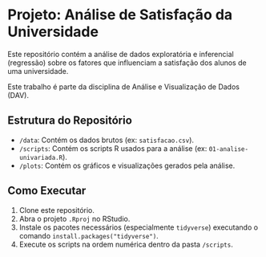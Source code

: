 # Projeto: Análise de Satisfação da Universidade

Este repositório contém a análise de dados exploratória e inferencial (regressão) sobre os fatores que influenciam a satisfação dos alunos de uma universidade.

Este trabalho é parte da disciplina de Análise e Visualização de Dados (DAV).

## Estrutura do Repositório

* `/data`: Contém os dados brutos (ex: `satisfacao.csv`).
* `/scripts`: Contém os scripts R usados para a análise (ex: `01-analise-univariada.R`).
* `/plots`: Contém os gráficos e visualizações gerados pela análise.

## Como Executar

1.  Clone este repositório.
2.  Abra o projeto `.Rproj` no RStudio.
3.  Instale os pacotes necessários (especialmente `tidyverse`) executando o comando `install.packages("tidyverse")`.
4.  Execute os scripts na ordem numérica dentro da pasta `/scripts`.